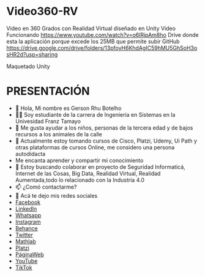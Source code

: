# Video360-RV
Video en 360 Grados con Realidad Virtual diseñado en Unity
Video Funcionando 
https://www.youtube.com/watch?v=o6lRjpAm8ho
Drive donde esta la aplicación porque excede los 25MB que permite subir GitHub
https://drive.google.com/drive/folders/13pfoyH6KhdAgIC59hMU5GhSoH3osHR2d?usp=sharing

Maquetado Unity 



# PRESENTACIÓN
- 👋 Hola, Mi nombre es Gerson Rhu Botelho
- 🧑‍💻 Soy estudiante de la carrera de Ingenieria en Sistemas en la Univesidad Franz Tamayo
- 👀 Me gusta ayudar a los niños, personas de la tercera edad y de bajos recursos a los animales de la calle
- 🌱 Actualmente estoy tomando cursos de Cisco, Platzi, Udemy, Ui Path y otras plataformas de cursos Online, me considero una persona autodidacta
- Me encanta aprender y compartir mi conocimiento
- 💞️ Estoy buscando colaborar en proyecto de Seguridad Informaticá, Internet de las Cosas, Big Data, Realidad Virtual, Realidad Aumentada,todo lo relacionado con la Industria 4.0
- 📫 ¿Comó contactarme?
- 👾 Acá te dejo mis redes sociales
- [Facebook](https://www.facebook.com/jasan.rhu.3/)
- [LinkedIn](https://www.linkedin.com/in/gerson-rhu-botelho-000ab81b0/)
- [Whatsapp](https://wa.link/77op3n)
- [Instagram](https://www.instagram.com/gerson_rhu/)
- [Behance](https://www.behance.net/gersonrhubotelho)
- [Twitter](https://twitter.com/RhuGerson)
- [Mathlab](https://la.mathworks.com/matlabcentral/profile/authors/22598221)
- [Platzi](https://platzi.com/p/gersonrhu98/)
- [PáginaWeb](https://gerson9511.github.io/GersonRhu/)
- [YouTube](https://www.youtube.com/channel/UCZU7zPjWe6Aa3yv3LmrMEkw/)
- [TikTok](https://vm.tiktok.com/ZM8kruP1t/)


